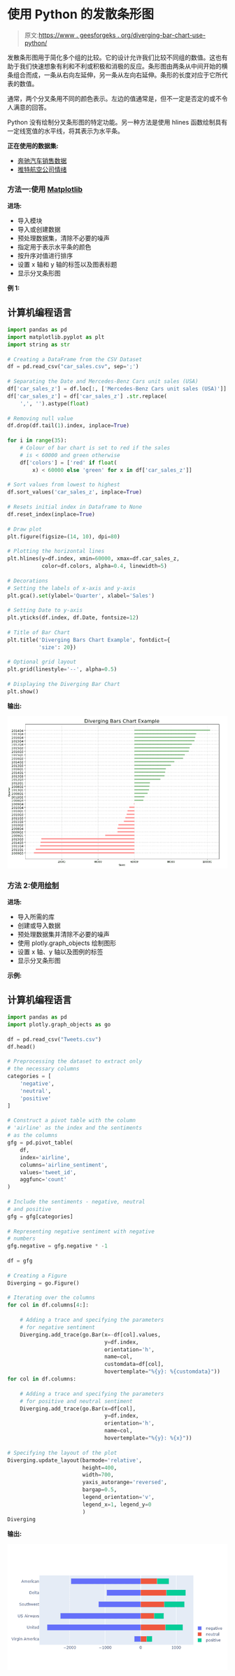 # 使用 Python 的发散条形图

> 原文:[https://www . geesforgeks . org/diverging-bar-chart-use-python/](https://www.geeksforgeeks.org/diverging-bar-chart-using-python/)

发散条形图用于简化多个组的比较。它的设计允许我们比较不同组的数值。这也有助于我们快速想象有利和不利或积极和消极的反应。条形图由两条从中间开始的横条组合而成，一条从右向左延伸，另一条从左向右延伸。条形的长度对应于它所代表的数值。

通常，两个分叉条用不同的颜色表示。左边的值通常是，但不一定是否定的或不令人满意的回答。

Python 没有绘制分叉条形图的特定功能。另一种方法是使用 hlines 函数绘制具有一定线宽值的水平线，将其表示为水平条。

**正在使用的数据集:**

*   [奔驰汽车销售数据](https://www.kaggle.com/luigimersico/mercedes-benz-car-sales-data)
*   [推特航空公司情绪](https://www.kaggle.com/crowdflower/twitter-airline-sentiment)

### 方法一:使用 [Matplotlib](https://www.geeksforgeeks.org/python-matplotlib-an-overview/)

**进场:**

*   导入模块
*   导入或创建数据
*   预处理数据集，清除不必要的噪声
*   指定用于表示水平条的颜色
*   按升序对值进行排序
*   设置 x 轴和 y 轴的标签以及图表标题
*   显示分叉条形图

**例 1:**

## 计算机编程语言

```py
import pandas as pd
import matplotlib.pyplot as plt
import string as str

# Creating a DataFrame from the CSV Dataset
df = pd.read_csv("car_sales.csv", sep=';')

# Separating the Date and Mercedes-Benz Cars unit sales (USA)
df['car_sales_z'] = df.loc[:, ['Mercedes-Benz Cars unit sales (USA)']]
df['car_sales_z'] = df['car_sales_z'] .str.replace(
    ',', '').astype(float)

# Removing null value
df.drop(df.tail(1).index, inplace=True)

for i in range(35):
    # Colour of bar chart is set to red if the sales 
    # is < 60000 and green otherwise
    df['colors'] = ['red' if float(
        x) < 60000 else 'green' for x in df['car_sales_z']]

# Sort values from lowest to highest
df.sort_values('car_sales_z', inplace=True)

# Resets initial index in Dataframe to None
df.reset_index(inplace=True)

# Draw plot
plt.figure(figsize=(14, 10), dpi=80)

# Plotting the horizontal lines
plt.hlines(y=df.index, xmin=60000, xmax=df.car_sales_z,
           color=df.colors, alpha=0.4, linewidth=5)

# Decorations
# Setting the labels of x-axis and y-axis
plt.gca().set(ylabel='Quarter', xlabel='Sales')

# Setting Date to y-axis
plt.yticks(df.index, df.Date, fontsize=12)

# Title of Bar Chart
plt.title('Diverging Bars Chart Example', fontdict={
          'size': 20})

# Optional grid layout
plt.grid(linestyle='--', alpha=0.5)

# Displaying the Diverging Bar Chart
plt.show()
```

**输出:**

![](img/5fe3da322dd158d2139ac95c357aaa74.png)

### 方法 2:使用[绘制](https://www.geeksforgeeks.org/getting-started-with-plotly-python/)

**进场:**

*   导入所需的库
*   创建或导入数据
*   预处理数据集并清除不必要的噪声
*   使用 plotly.graph_objects 绘制图形
*   设置 x 轴、y 轴以及图例的标签
*   显示分叉条形图

**示例:**

## 计算机编程语言

```py
import pandas as pd
import plotly.graph_objects as go

df = pd.read_csv("Tweets.csv")
df.head()

# Preprocessing the dataset to extract only
# the necessary columns
categories = [
    'negative',
    'neutral',
    'positive'
]

# Construct a pivot table with the column
# 'airline' as the index and the sentiments
# as the columns
gfg = pd.pivot_table(
    df,
    index='airline',
    columns='airline_sentiment',
    values='tweet_id',
    aggfunc='count'
)

# Include the sentiments - negative, neutral
# and positive
gfg = gfg[categories]

# Representing negative sentiment with negative
# numbers
gfg.negative = gfg.negative * -1

df = gfg

# Creating a Figure
Diverging = go.Figure()

# Iterating over the columns
for col in df.columns[4:]:

    # Adding a trace and specifying the parameters
    # for negative sentiment
    Diverging.add_trace(go.Bar(x=-df[col].values,
                               y=df.index,
                               orientation='h',
                               name=col,
                               customdata=df[col],
                               hovertemplate="%{y}: %{customdata}"))
for col in df.columns:

    # Adding a trace and specifying the parameters
    # for positive and neutral sentiment
    Diverging.add_trace(go.Bar(x=df[col],
                               y=df.index,
                               orientation='h',
                               name=col,
                               hovertemplate="%{y}: %{x}"))

# Specifying the layout of the plot
Diverging.update_layout(barmode='relative',
                        height=400,
                        width=700,
                        yaxis_autorange='reversed',
                        bargap=0.5,
                        legend_orientation='v',
                        legend_x=1, legend_y=0
                        )
Diverging
```

**输出:**

![](img/87fdef744920193bd9f04f72b865b35a.png)
